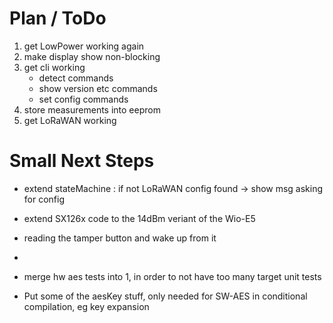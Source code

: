 # Plan / ToDo

1. get LowPower working again
2. make display show non-blocking
3. get cli working
    * detect commands
    * show version etc commands
    * set config commands
4. store measurements into eeprom
5. get LoRaWAN working

 

 # Small Next Steps

* extend stateMachine : if not LoRaWAN config found -> show msg asking for config
* extend SX126x code to the 14dBm veriant of the Wio-E5
* reading the tamper button and wake up from it
* 




* merge hw aes tests into 1, in order to not have too many target unit tests
* Put some of the aesKey stuff, only needed for SW-AES in conditional compilation, eg key expansion
